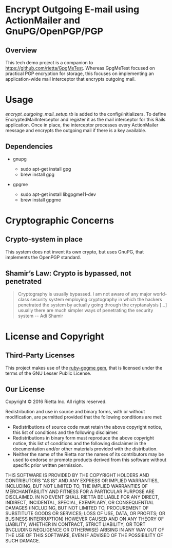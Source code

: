 # Encrypt Outgoing E-mail using ActionMailer and GnuPG/OpenPGP/PGP

## Overview
This tech demo project is a companion to https://github.com/rietta/GpgMeTest. Whereas GpgMeTest
focused on practical PGP encryption for storage, this focuses on implementing an application-wide
mail interceptor that encrypts outgoing mail.

# Usage
*encrypt_outgoing_mail_setup.rb* is added to the config/initializers. To define EncryptedMailInterceptor
and register it as the mail interceptor for this Rails application. Once in place, the interceptor processes
every ActionMailer message and encrypts the outgoing mail if there is a key available.

## Dependencies
- gnupg
  - sudo apt-get install gpg
  - brew install gpg

- gpgme
  - sudo apt-get install libgpgme11-dev
  - brew install gpgme


# Cryptographic Concerns

## Crypto-system in place
This system does not invent its own crypto, but uses GnuPG, that implements the OpenPGP standard.

## Shamir’s Law: Crypto is bypassed, not penetrated
> Cryptography is usually bypassed. I am not aware of any major world-class security system employing cryptography in which the hackers penetrated the system by actually going through the cryptanalysis [...] usually there are much simpler ways of penetrating the security system -- Adi Shamir


# License and Copyright
## Third-Party Licenses
This project makes use of the [ruby-gpgme gem](https://github.com/ueno/ruby-gpgme/), that is licensed under the terms of the GNU Lesser Public License.

## Our License
Copyright © 2016 Rietta Inc. All rights reserved.

Redistribution and use in source and binary forms, with or without modification, are permitted provided that the following conditions are met:
- Redistributions of source code must retain the above copyright notice, this list of conditions and the following disclaimer.
- Redistributions in binary form must reproduce the above copyright notice, this list of conditions and the following disclaimer in the documentation and/or other materials provided with the distribution.
- Neither the name of the Rietta nor the names of its contributors may be used to endorse or promote products derived from this software without specific prior written permission.

THIS SOFTWARE IS PROVIDED BY THE COPYRIGHT HOLDERS AND CONTRIBUTORS "AS IS" AND ANY EXPRESS OR IMPLIED WARRANTIES, INCLUDING, BUT NOT LIMITED TO, THE IMPLIED WARRANTIES OF MERCHANTABILITY AND FITNESS FOR A PARTICULAR PURPOSE ARE DISCLAIMED. IN NO EVENT SHALL RIETTA BE LIABLE FOR ANY DIRECT, INDIRECT, INCIDENTAL, SPECIAL, EXEMPLARY, OR CONSEQUENTIAL DAMAGES (INCLUDING, BUT NOT LIMITED TO, PROCUREMENT OF SUBSTITUTE GOODS OR SERVICES; LOSS OF USE, DATA, OR PROFITS; OR BUSINESS INTERRUPTION) HOWEVER CAUSED AND ON ANY THEORY OF LIABILITY, WHETHER IN CONTRACT, STRICT LIABILITY, OR TORT (INCLUDING NEGLIGENCE OR OTHERWISE) ARISING IN ANY WAY OUT OF THE USE OF THIS SOFTWARE, EVEN IF ADVISED OF THE POSSIBILITY OF SUCH DAMAGE.
